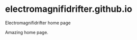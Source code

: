 # electromagnifidrifter.github.io
Electromagnifidrifter home page

Amazing home page.  

  

  


    
  
  


    
    





    
  

  
  
  

  
  


     









  









